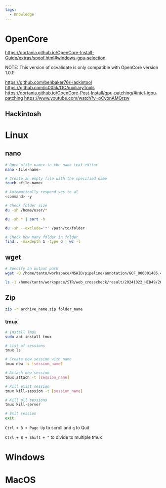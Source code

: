 ```yaml
---
tags:
  - Knowledge
---
```

# OpenCore

https://dortania.github.io/OpenCore-Install-Guide/extras/spoof.html#windows-gpu-selection

NOTE: This version of ocvalidate is only compatible with OpenCore version 1.0.1!

https://github.com/benbaker76/Hackintool
https://github.com/ic005k/OCAuxiliaryTools
https://dortania.github.io/OpenCore-Post-Install/gpu-patching/#intel-igpu-patching
https://www.youtube.com/watch?v=pCyonAMQrzw

## Hackintosh

# Linux

## nano

```bash
# Open <file-name> in the nano text editor
nano <file-name>

# Create an empty file with the specified name
touch <file-name>

# Automatically respond yes to al
<command> -y

# Check folder size
du -sh /home/user/*

du -sh * | sort -h

du -sh --exclude='*' /path/to/folder

# Check how many folder in folder
find . -maxdepth 1 -type d | wc -l
```

## wget

```bash
# Specify an output path
wget -O /home/tantn/workspace/NSAID/pipeline/annotation/GCF_000001405.40.gz.tbi https://ftp.ncbi.nih.gov/snp/latest_release/VCF/GCF_000001405.40.gz.tbi
```

```bash
ls -1 /home/tantn/workspace/STR/web_crosscheck/result/20241022_HID49/20241022_HID49.phieuKQ | wc -l
```

## Zip

```bash
zip -r archive_name.zip folder_name
```

### tmux

```bash
# Install Tmux
sudo apt install tmux

# List of sessions
tmux ls

# Create new session with name
tmux new -s [session_name]

# Attach new session
tmux attach -t [session_name]

# Kill exist session
tmux kill-session -t [session_name]

# Kill all sessions
tmux kill-server

# Exit session
exit
```

`Ctrl + B + Page Up` to scroll and `q` to Quit

`Ctrl + B + Shift + "` to divide to multiple tmux

# Windows

# MacOS